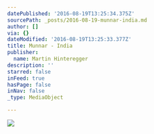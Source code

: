 ```yaml
---
datePublished: '2016-08-19T13:25:34.375Z'
sourcePath: _posts/2016-08-19-munnar-india.md
author: []
via: {}
dateModified: '2016-08-19T13:25:33.377Z'
title: Munnar - India
publisher:
  name: Martin Hinteregger
description: ''
starred: false
inFeed: true
hasPage: false
inNav: false
_type: MediaObject

---
```

![](https://the-grid-user-content.s3-us-west-2.amazonaws.com/1c227af1-ec5c-489b-95a7-9cb0763bf19c.jpg)